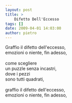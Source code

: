 ```yaml
---
layout: post
title: >
    Difetto Dell'Eccesso
tags: []
date: 2009-04-01 14:03:00
author: pietro
---
```

Graffio il difetto dell'eccesso,<br/>emozioni o niente, fin adesso,<br/><br/>come scegliere<br/>un puzzle senza incastri,<br/>dove i pezzi<br/>sono tutti quadrati,<br/><br/>graffio il difetto dell'eccesso,<br/>emozioni o niente, fin adesso,

